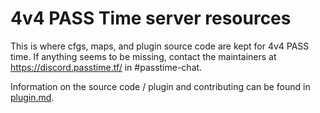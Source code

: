 # 4v4 PASS Time server resources

This is where cfgs, maps, and plugin source code are kept for 4v4 PASS time. If anything seems to be missing, contact the maintainers at https://discord.passtime.tf/ in \#passtime-chat. 

Information on the source code / plugin and contributing can be found in [plugin.md](./plugin.md). 
